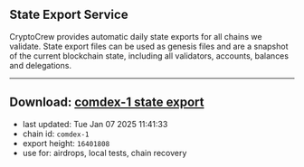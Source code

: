 ## State Export Service
CryptoCrew provides automatic daily state exports for all chains we validate. State export files can be used as genesis files and are a snapshot of the current blockchain state, including all validators, accounts, balances and delegations.

---
**Download: [comdex-1 state export](https://dl-eu2.ccvalidators.com/SERVICE/comdex/comdex-1_export_16401808.json)**
---

- last updated: Tue Jan 07 2025 11:41:33
- chain id: `comdex-1`
- export height: `16401808`
- use for: airdrops, local tests, chain recovery
